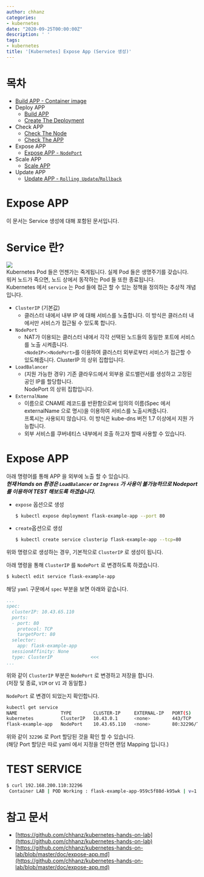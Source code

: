 ```yaml
---
author: chhanz
categories:
- kubernetes
date: "2020-09-25T00:00:00Z"
description: ' '
tags:
- kubernetes
title: '[Kubernetes] Expose App (Service 생성)'
---
```

# 목차
+ [Build APP - Container image](/container/2020/09/21/buildah/)   
+ Deploy APP
    + [Build APP](/container/2020/09/22/podman-build-flask-example-app/)   
    + [Create The Deployment](/kubernetes/2020/09/23/create-deployment/)   
+ Check APP
    + [Check The Node](/kubernetes/2020/09/24/check-the-node/)   
    + [Check The APP](/kubernetes/2020/09/24/check-the-app/)   
+ Expose APP   
    + [Expose APP - `NodePort`](/kubernetes/2020/09/25/expose-app/)   
+ Scale APP   
    + [Scale APP](/kubernetes/2020/09/27/scale-app/)   
+ Update APP
    + [Update APP - `Rolling Update`/`Rollback`](/kubernetes/2020/09/28/update-app/)   
      
# Expose APP
이 문서는 Service 생성에 대해 포함된 문서입니다.   
   
# Service 란?
![](https://d33wubrfki0l68.cloudfront.net/cc38b0f3c0fd94e66495e3a4198f2096cdecd3d5/ace10/docs/tutorials/kubernetes-basics/public/images/module_04_services.svg)    
Kubernetes Pod 들은 언젠가는 죽게됩니다. 실제 Pod 들은 생명주기를 갖습니다.   
워커 노드가 죽으면, 노드 상에서 동작하는 Pod 들 또한 종료됩니다.   
Kubernetes 에서 `service` 는 Pod 들에 접근 할 수 있는 정책을 정의하는 추상적 개념입니다.   
+ `ClusterIP` (기본값)
    - 클러스터 내에서 내부 IP 에 대해 서비스를 노출합니다. 이 방식은 클러스터 내에서만 서비스가 접근될 수 있도록 합니다.
+ `NodePort`
    - NAT가 이용되는 클러스터 내에서 각각 선택된 노드들의 동일한 포트에 서비스를 노출 시켜줍니다.   
    `<NodeIP>`:`<NodePort>`를 이용하여 클러스터 외부로부터 서비스가 접근할 수 있도해줍니다. ClusterIP 의 상위 집합입니다.
+ `LoadBalancer`
    - (지원 가능한 경우) 기존 클라우드에서 외부용 로드밸런서를 생성하고 고정된 공인 IP를 할당합니다.   
    NodePort 의 상위 집합입니다.
+ `ExternalName`
    - 이름으로 CNAME 레코드를 반환함으로써 임의의 이름(Spec 에서 externalName 으로 명시)을 이용하여 서비스를 노출시켜줍니다.   
    프록시는 사용되지 않습니다. 이 방식은 kube-dns 버전 1.7 이상에서 지원 가능합니다.
    - 외부 서비스를 쿠버네티스 내부에서 호출 하고자 할때 사용할 수 있습니다.
# Expose APP
아래 명령어를 통해 APP 을 외부에 노출 할 수 있습니다.   
***현재 Hands on 환경은 `LoadBalancer` or `Ingress` 가 사용이 불가능하므로 Nodeport 를 이용하여 TEST 해보도록 하겠습니다.***    
   
* `expose` 옵션으로 생성
    ```bash
    $ kubectl expose deployment flask-example-app --port 80
    ```
* `create`옵션으로 생성    
    ```bash
    $ kubectl create service clusterip flask-example-app --tcp=80
    ```
위와 명령으로 생성하는 경우, 기본적으로 `ClusterIP` 로 생성이 됩니다.   
   
아래 명령을 통해 `ClusterIP` 를 `NodePort` 로 변경하도록 하겠습니다.   
```bash
$ kubectl edit service flask-example-app
```
   
해당 `yaml` 구문에서 `spec` 부분을 보면 아래와 같습니다.   
```yaml
...
spec:
  clusterIP: 10.43.65.110
  ports:
  - port: 80
    protocol: TCP
    targetPort: 80
  selector:
    app: flask-example-app
  sessionAffinity: None
  type: ClusterIP              <<<
...
```
위와 같이 `ClusterIP` 부분은 `NodePort` 로 변경하고 저장을 합니다.   
(저장 및 종료, `VIM` or `VI` 과 동일함.)   
   
`NodePort` 로 변경이 되었는지 확인합니다.
```bash
kubectl get service
NAME                TYPE        CLUSTER-IP     EXTERNAL-IP   PORT(S)        AGE
kubernetes          ClusterIP   10.43.0.1      <none>        443/TCP        99m
flask-example-app   NodePort    10.43.65.110   <none>        80:32296/TCP   3m26s
```
위와 같이 `32296` 로 Port 할당된 것을 확인 할 수 있습니다.   
(해당 Port 할당은 따로 yaml 에서 지정을 안하면 랜덤 Mapping 입니다.)   
   
# TEST SERVICE
```bash
$ curl 192.168.200.110:32296
 Container LAB | POD Working : flask-example-app-959c5f88d-k95wk | v=1
```
   
# 참고 문서
* [https://github.com/chhanz/kubernetes-hands-on-lab](https://github.com/chhanz/kubernetes-hands-on-lab)   
* [https://github.com/chhanz/kubernetes-hands-on-lab/blob/master/doc/expose-app.md](https://github.com/chhanz/kubernetes-hands-on-lab/blob/master/doc/expose-app.md)   
